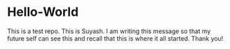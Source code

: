 # Hello-World
This is a test repo.
This is Suyash. I am writing this message so that my future self can see this and recall that this is where it all started. Thank you!
